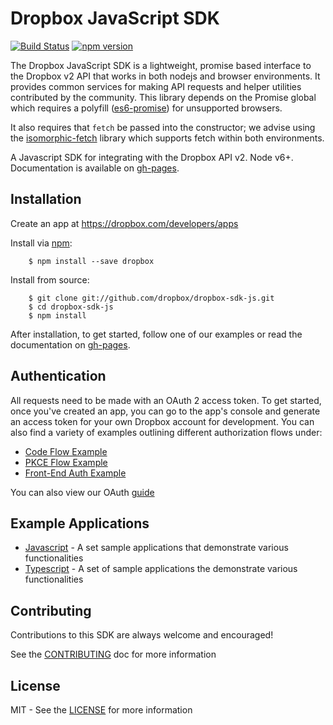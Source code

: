 # Dropbox JavaScript SDK
[![Build Status](https://travis-ci.org/dropbox/dropbox-sdk-js.svg?branch=master)](https://travis-ci.org/dropbox/dropbox-sdk-js)
[![npm version](https://badge.fury.io/js/dropbox.svg)](https://badge.fury.io/js/dropbox)

The Dropbox JavaScript SDK is a lightweight, promise based interface to the Dropbox v2 API that works in both nodejs and browser environments. It provides common services for making API requests and helper utilities contributed by the community.  This library depends on the Promise global which requires a polyfill ([es6-promise](https://www.npmjs.com/package/es6-promise)) for unsupported browsers.

It also requires that `fetch` be passed into the constructor; we advise using the [isomorphic-fetch](https://www.npmjs.com/package/isomorphic-fetch) library which supports fetch within both environments.

A Javascript SDK for integrating with the Dropbox API v2. Node v6+. Documentation is available on [gh-pages](http://dropbox.github.io/dropbox-sdk-js/).

Installation
------------

Create an app at https://dropbox.com/developers/apps

Install via [npm](https://www.npmjs.com):

```console
    $ npm install --save dropbox
```

Install from source:

```console
    $ git clone git://github.com/dropbox/dropbox-sdk-js.git
    $ cd dropbox-sdk-js
    $ npm install
```

After installation, to get started, follow one of our examples or read the documentation on [gh-pages](http://dropbox.github.io/dropbox-sdk-js/).

Authentication
--------------

All requests need to be made with an OAuth 2 access token. To get started, once you've created an app, you can go to the app's console and generate an access
token for your own Dropbox account for development.  You can also find a variety of examples outlining different authorization flows under:

- [Code Flow Example](http://github.com/dropbox/dropbox-sdk-js/tree/master/examples/javascript/simple-backend/)
- [PKCE Flow Example](http://github.com/dropbox/dropbox-sdk-js/tree/master/examples/javascript/PKCE-backend/)
- [Front-End Auth Example](http://github.com/dropbox/dropbox-sdk-js/tree/master/examples/javascript/auth/)

You can also view our OAuth [guide](https://www.dropbox.com/lp/developers/reference/oauth-guide.html)

Example Applications
--------------------

- [Javascript](http://github.com/dropbox/dropbox-sdk-python/tree/master/examples/) - A set sample applications that demonstrate various functionalities
- [Typescript](http://github.com/dropbox/dropbox-sdk-js/tree/master/examples/typescript/) - A set of sample applications the demonstrate various functionalities

Contributing
------------

Contributions to this SDK are always welcome and encouraged!

See the [CONTRIBUTING](http://github.com/dropbox/dropbox-sdk-js/blob/master/CONTRIBUTING.md) doc for more information

License
-------
MIT - See the [LICENSE](http://github.com/dropbox/dropbox-sdk-js/blob/master/LICENSE) for more information
